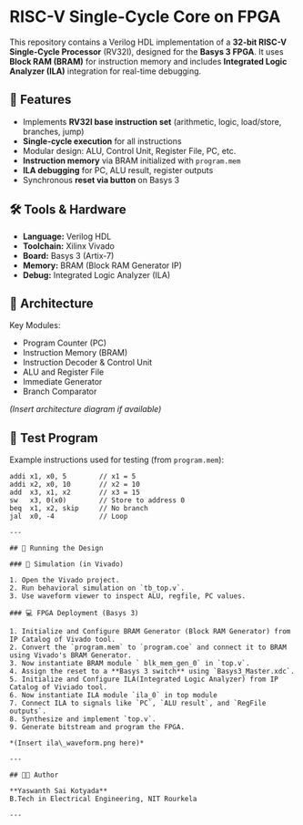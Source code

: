 # RISC-V Single-Cycle Core on FPGA

This repository contains a Verilog HDL implementation of a **32-bit RISC-V Single-Cycle Processor** (RV32I), designed for the **Basys 3 FPGA**. It uses **Block RAM (BRAM)** for instruction memory and includes **Integrated Logic Analyzer (ILA)** integration for real-time debugging.

## 🔧 Features

- Implements **RV32I base instruction set** (arithmetic, logic, load/store, branches, jump)
- **Single-cycle execution** for all instructions
- Modular design: ALU, Control Unit, Register File, PC, etc.
- **Instruction memory** via BRAM initialized with `program.mem`
- **ILA debugging** for PC, ALU result, register outputs
- Synchronous **reset via button** on Basys 3

## 🛠 Tools & Hardware

- **Language:** Verilog HDL  
- **Toolchain:** Xilinx Vivado  
- **Board:** Basys 3 (Artix-7)  
- **Memory:** BRAM (Block RAM Generator IP)  
- **Debug:** Integrated Logic Analyzer (ILA)

## 🧠 Architecture

Key Modules:
- Program Counter (PC)
- Instruction Memory (BRAM)
- Instruction Decoder & Control Unit
- ALU and Register File
- Immediate Generator
- Branch Comparator

*(Insert architecture diagram if available)*

## 🧪 Test Program

Example instructions used for testing (from `program.mem`):

```assembly
addi x1, x0, 5        // x1 = 5
addi x2, x0, 10       // x2 = 10
add  x3, x1, x2       // x3 = 15
sw   x3, 0(x0)        // Store to address 0
beq  x1, x2, skip     // No branch
jal  x0, -4           // Loop

---

## 🚀 Running the Design

### 🔧 Simulation (in Vivado)

1. Open the Vivado project.
2. Run behavioral simulation on `tb_top.v`.
3. Use waveform viewer to inspect ALU, regfile, PC values.

### 💻 FPGA Deployment (Basys 3)

1. Initialize and Configure BRAM Generator (Block RAM Generator) from IP Catalog of Vivado tool.
2. Convert the `program.mem` to `program.coe` and connect it to BRAM using Vivado's BRAM Generator.
3. Now instantiate BRAM module ` blk_mem_gen_0` in `top.v`.
4. Assign the reset to a **Basys 3 switch** using `Basys3_Master.xdc`.
5. Initialize and Configure ILA(Integrated Logic Analyzer) from IP Catalog of Viviado tool.
6. Now instantiate ILA module `ila_0` in top module
7. Connect ILA to signals like `PC`, `ALU result`, and `RegFile outputs`.
8. Synthesize and implement `top.v`.
9. Generate bitstream and program the FPGA.

*(Insert ila\_waveform.png here)*

---

## 🧑‍💻 Author

**Yaswanth Sai Kotyada**
B.Tech in Electrical Engineering, NIT Rourkela

---
